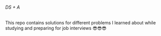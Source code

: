
###### DS + A  

This repo contains solutions for different problems I learned about while studying and preparing for job interviews 😎😎😎 
